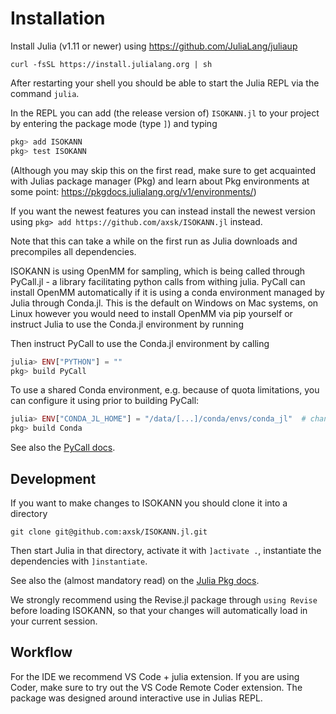 # Installation

Install Julia (v1.11 or newer) using https://github.com/JuliaLang/juliaup

```
curl -fsSL https://install.julialang.org | sh
```

After restarting your shell you should be able to start the Julia REPL via the command `julia`.

In the REPL you can add (the release version of) `ISOKANN.jl` to your project by entering the package mode (type `]`) and typing

```julia
pkg> add ISOKANN
pkg> test ISOKANN
```

(Although you may skip this on the first read, make sure to get acquainted with Julias package manager (Pkg) and learn about Pkg environments at some point: https://pkgdocs.julialang.org/v1/environments/)

If you want the newest features you can instead install the newest version using `pkg> add https://github.com/axsk/ISOKANN.jl` instead.

Note that this can take a while on the first run as Julia downloads and precompiles all dependencies.

ISOKANN is using OpenMM for sampling, which is being called through PyCall.jl - a library facilitating python calls from withing julia.
PyCall can install OpenMM automatically if it is using a conda environment managed by Julia through Conda.jl.
This is the default on Windows on Mac systems, on Linux however you would need to install OpenMM via pip yourself or instruct Julia to use the Conda.jl environment by running


Then instruct PyCall to use the Conda.jl environment by calling
```julia
julia> ENV["PYTHON"] = ""
pkg> build PyCall
```

To use a shared Conda environment, e.g. because of quota limitations, you can configure it using prior to building PyCall:
```julia
julia> ENV["CONDA_JL_HOME"] = "/data/[...]/conda/envs/conda_jl"  # change this to your path, which contains bin/conda etc.
pkg> build Conda
```

See also the [PyCall docs](https://github.com/JuliaPy/PyCall.jl?tab=readme-ov-file#specifying-the-python-version).

## Development

If you want to make changes to ISOKANN you should clone it into a directory

`git clone git@github.com:axsk/ISOKANN.jl.git`

Then start Julia in that directory, activate it with `]activate .`,
instantiate the dependencies with `]instantiate`.

See also the (almost mandatory read) on the [Julia Pkg docs](https://pkgdocs.julialang.org/v1/).

We strongly recommend using the Revise.jl package through `using Revise` before loading ISOKANN, so that your changes will automatically load in your current session.

## Workflow
For the IDE we recommend VS Code + julia extension. If you are using Coder, make sure to try out the VS Code Remote Coder extension.
The package was designed around interactive use in Julias REPL.


